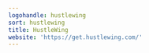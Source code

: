 ```yaml
---
logohandle: hustlewing
sort: hustlewing
title: HustleWing
website: 'https://get.hustlewing.com/'
---
```

